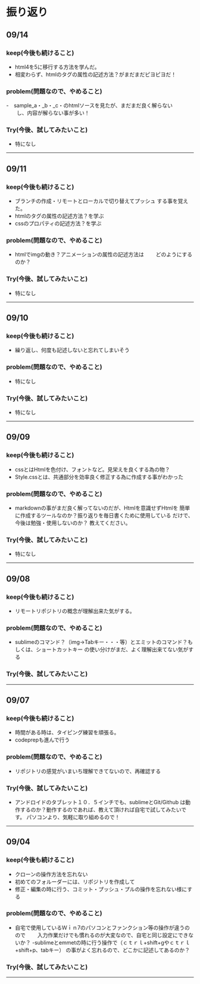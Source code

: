 # 振り返り

## 09/14

### keep(今後も続けること)

- html4を5に移行する方法を学んだ。
- 相変わらず、htmlのタグの属性の記述方法？がまだまだピヨピヨだ！


### problem(問題なので、やめること)

-　sample_a・_b・_c・のhtmlソースを見たが、まだまだ良く解らない
　　し、内容が解らない事が多い！

### Try(今後、試してみたいこと)

- 特になし

---
## 09/11

### keep(今後も続けること)

- ブランチの作成・リモートとローカルで切り替えてプッシュ
  する事を覚えた。
- htmlのタグの属性の記述方法？を学ぶ
- cssのプロパティの記述方法？を学ぶ

### problem(問題なので、やめること)

- htmlでimgの動き？アニメーションの属性の記述方法は
　　どのようにするのか？

### Try(今後、試してみたいこと)

- 特になし

---
## 09/10

### keep(今後も続けること)

- 繰り返し、何度も記述しないと忘れてしまいそう


### problem(問題なので、やめること)

- 特になし

### Try(今後、試してみたいこと)

- 特になし

---

## 09/09

### keep(今後も続けること)

- cssとはHtmlを色付け、フォントなど。見栄えを良くする為の物？
- Style.cssとは、共通部分を効率良く修正する為に作成する事がわかった

### problem(問題なので、やめること)

- markdownの事がまだ良く解ってないのだが、Htmlを意識せずHtmlを
  簡単に作成するツールなのか？振り返りを毎日書くために使用している
  だけで、今後は勉強・使用しないのか？
  教えてください。

### Try(今後、試してみたいこと)

- 特になし

---

## 09/08

### keep(今後も続けること)

- リモートリポジトリの概念が理解出来た気がする。

### problem(問題なので、やめること)

- sublimeのコマンド？（img→Tabキー・・・等）とエミットのコマンド？もしくは、ショートカットキー
の使い分けがまだ、よく理解出来てない気がする

### Try(今後、試してみたいこと)


---
## 09/07

### keep(今後も続けること)

- 時間がある時は、タイピング練習を頑張る。
- codeprepも進んで行う

### problem(問題なので、やめること)

- リポジトリの感覚がいまいち理解できてないので、再確認する

### Try(今後、試してみたいこと)

- アンドロイドのタブレット１０．５インチでも、sublimeとGit/Github
は動作するのか？動作するのであれば、教えて頂ければ自宅で試してみたいです。
パソコンより、気軽に取り組めるので！


---

## 09/04

### keep(今後も続けること)

- クローンの操作方法を忘れない
- 初めてのフォルーダーには、リポジトリを作成して
- 修正・編集の時に行う、コミット・プッシュ・プルの操作を忘れない様にする

### problem(問題なので、やめること)

- 自宅で使用しているＷｉｎ7のパソコンとファンクション等の操作が違うのので
　　入力作業だけでも慣れるのが大変なので、自宅と同じ設定にできないか？
-sublimeとemmetの時に行う操作で（ｃｔｒｌ+shift+gやｃｔｒｌ+shift+p、tabキー）
の事がよく忘れるので、どこかに記述してあるのか？

### Try(今後、試してみたいこと)



---